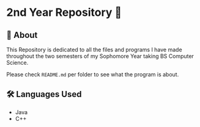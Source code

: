 
# 2nd Year Repository 👋


## 🚀 About
This Repository is dedicated to all the files and programs I have made throughout the two semesters of my Sophomore Year taking BS Computer Science.  

Please check `README.md` per folder to see what the program is about.

## 🛠 Languages Used
- Java
- C++

